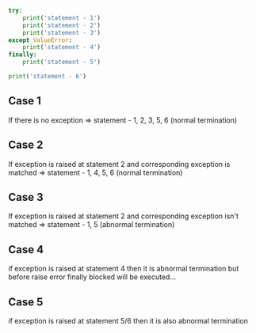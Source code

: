 ```py
try:
	print('statement - 1')
	print('statement - 2')
	print('statement - 3')
except ValueError:
	print('statement - 4')
finally:
	print('statement - 5')

print('statement - 6')
```

## Case 1

If there is no exception => statement - 1, 2, 3, 5, 6 (normal termination)

## Case 2

If exception is raised at statement 2 and corresponding exception is matched => statement - 1, 4, 5, 6 (normal termination)

## Case 3

If exception is raised at statement 2 and corresponding exception isn't matched => statement - 1, 5 (abnormal termination)

## Case 4

if exception is raised at statement 4 then it is abnormal termination but before raise error finally blocked will be executed...

## Case 5

if exception is raised at statement 5/6 then it is also abnormal termination